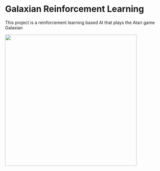 # Galaxian Reinforcement Learning
This project is a reinforcement learning based AI that plays the Atari game Galaxian



<img width="430" src=https://user-images.githubusercontent.com/94200328/234164991-299afbaa-053d-4332-a44a-e87108e9d1f6.mp4>

